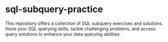 # sql-subquery-practice
This repository offers a collection of SQL subquery exercises and solutions. Hone your SQL querying skills, tackle challenging problems, and access query solutions to enhance your data querying abilities.
